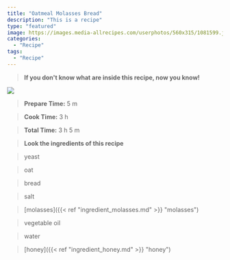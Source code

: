 ```yaml
---
title: "Oatmeal Molasses Bread"
description: "This is a recipe"
type: "featured"
image: https://images.media-allrecipes.com/userphotos/560x315/1081599.jpg
categories: 
  - "Recipe"
tags: 
  - "Recipe"
---
```



>**If you don't know what are inside this recipe, now you know!**

![](../images/Recipes-Banner.jpg)
> **Prepare Time:** 5 m


> **Cook Time:** 3 h


> **Total Time:** 3 h 5 m

> **Look the ingredients of this recipe**

> yeast

> oat

> bread

> salt

> [molasses]({{< ref "ingredient_molasses.md" >}} "molasses")

> vegetable oil

> water

> [honey]({{< ref "ingredient_honey.md" >}} "honey")

